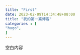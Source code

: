 ```yaml
---
title: "First"
date: 2023-02-09T14:34:48+08:00
title: "我的第一篇博客"
categories : [
"hugo",
]
---
```


空白内容